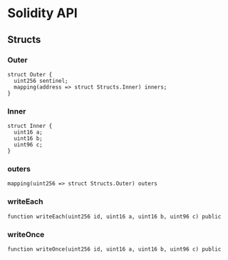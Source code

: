 # Solidity API

## Structs

### Outer

```solidity
struct Outer {
  uint256 sentinel;
  mapping(address => struct Structs.Inner) inners;
}
```

### Inner

```solidity
struct Inner {
  uint16 a;
  uint16 b;
  uint96 c;
}
```

### outers

```solidity
mapping(uint256 => struct Structs.Outer) outers
```

### writeEach

```solidity
function writeEach(uint256 id, uint16 a, uint16 b, uint96 c) public
```

### writeOnce

```solidity
function writeOnce(uint256 id, uint16 a, uint16 b, uint96 c) public
```

